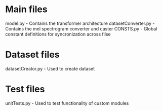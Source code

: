 # Main files
model.py						- Contains the transformer architecture
datasetConverter.py				- Contains the mel spectrogram converter and caster
CONSTS.py						- Global constant definitions for syncronization across filse

# Dataset files
datasetCreator.py				- Used to create dataset

# Test files
unitTests.py					- Used to test functionality of custom modules

